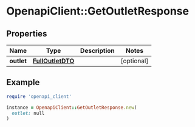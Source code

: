 # OpenapiClient::GetOutletResponse

## Properties

| Name | Type | Description | Notes |
| ---- | ---- | ----------- | ----- |
| **outlet** | [**FullOutletDTO**](FullOutletDTO.md) |  | [optional] |

## Example

```ruby
require 'openapi_client'

instance = OpenapiClient::GetOutletResponse.new(
  outlet: null
)
```

